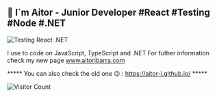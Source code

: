 ##  👋 I´m Aitor - Junior Developer  #React #Testing #Node #.NET

![Testing React .NET](https://user-images.githubusercontent.com/54040099/188267203-58605929-f183-499d-923e-831ac5a9b150.jpg)

I use to code on JavaScript, TypeScript and .NET
For futher information check my new page www.aitoribarra.com 

***** You can also check the old one 😉 : https://aitor-i.github.io/ *****

![Visitor Count](https://profile-counter.glitch.me/{aitor-i}/count.svg)



